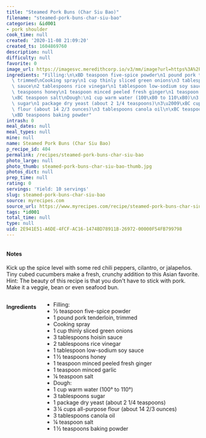 ```yaml
---
title: "Steamed Pork Buns (Char Siu Bao)"
filename: "steamed-pork-buns-char-siu-bao"
categories: &id001
- pork shoulder
cook_time: null
created: '2020-11-08 21:09:20'
created_ts: 1604869760
description: null
difficulty: null
favorite: 0
image_url: https://imagesvc.meredithcorp.io/v3/mm/image?url=https%3A%2F%2Fstatic.onecms.io%2Fwp-content%2Fuploads%2Fsites%2F19%2F2008%2F04%2F22%2Fpork-buns-ck-1734314-4x3-1-2000.jpg&q=85
ingredients: "Filling:\n\xBD teaspoon five-spice powder\n1 pound pork tenderloin,\
  \ trimmed\nCooking spray\n1 cup thinly sliced green onions\n3 tablespoons hoisin\
  \ sauce\n2 tablespoons rice vinegar\n1 tablespoon low-sodium soy sauce\n1\u2009\xBD\
  \ teaspoons honey\n1 teaspoon minced peeled fresh ginger\n1 teaspoon minced garlic\n\
  \xBC teaspoon salt\nDough:\n1 cup warm water (100\xB0 to 110\xB0)\n3 tablespoons\
  \ sugar\n1 package dry yeast (about 2 1/4 teaspoons)\n3\u2009\xBC cups all-purpose\
  \ flour (about 14 2/3 ounces)\n3 tablespoons canola oil\n\xBC teaspoon salt\n1\u2009\
  \xBD teaspoons baking powder"
intrash: 0
meal_dates: null
meal_types: null
mine: null
name: Steamed Pork Buns (Char Siu Bao)
p_recipe_id: 404
permalink: /recipes/steamed-pork-buns-char-siu-bao
photo_large: null
photo_thumb: steamed-pork-buns-char-siu-bao-thumb.jpg
photos_dict: null
prep_time: null
rating: 0
servings: 'Yield: 10 servings'
slug: steamed-pork-buns-char-siu-bao
source: myrecipes.com
source_url: https://www.myrecipes.com/recipe/steamed-pork-buns-char-siu-bao
tags: *id001
total_time: null
type: null
uid: 2E941E51-A6DE-4FCF-AC16-1474BD78911B-26972-00000F54FB799798
---
```

<div class="large-8 medium-7 columns" id="writeup">		<div id="notes"><h4>Notes</h4>
<div class="box box-notes"><p>Kick up the spice level with some red chili peppers, cilantro, or jalapeños. Tiny cubed cucumbers make a fresh, crunchy addition to this Asian favorite. Hint: The beauty of this recipe is that you don't have to stick with pork. Make it a veggie, bean or even seafood bun.</p>
</div></div>	</div><!-- #writeup -->
</div><!-- #row-one -->
<div class="row" id="row-two">	<div class="medium-4 small-5 columns" id="ingredients"><h4>Ingredients</h4><div class="box box-ingredients content"><ul>
<li>Filling:</li>
<li>½ teaspoon five-spice powder</li>
<li>1 pound pork tenderloin, trimmed</li>
<li>Cooking spray</li>
<li>1 cup thinly sliced green onions</li>
<li>3 tablespoons hoisin sauce</li>
<li>2 tablespoons rice vinegar</li>
<li>1 tablespoon low-sodium soy sauce</li>
<li>1 ½ teaspoons honey</li>
<li>1 teaspoon minced peeled fresh ginger</li>
<li>1 teaspoon minced garlic</li>
<li>¼ teaspoon salt</li>
<li>Dough:</li>
<li>1 cup warm water (100° to 110°)</li>
<li>3 tablespoons sugar</li>
<li>1 package dry yeast (about 2 1/4 teaspoons)</li>
<li>3 ¼ cups all-purpose flour (about 14 2/3 ounces)</li>
<li>3 tablespoons canola oil</li>
<li>¼ teaspoon salt</li>
<li>1 ½ teaspoons baking powder</li>
</ul>
</div>	</div>	<div class="medium-6 small-7 columns" id="directions">	</div>